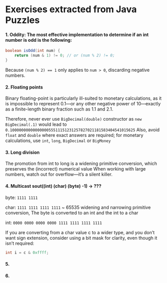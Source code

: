 # Exercises extracted from Java Puzzles

#### 1. Oddity: The most effective implementation to determine if an int number is odd is the following:
```java
boolean isOdd(int num) {
	return (num & 1) != 0; // or (num % 2) != 0;
}
```
Because `(num % 2) == 1` only applies to `num > 0`, discarding negative numbers.

#### 2. Floating points
Binary floating-point is particularly ill-suited to monetary calculations, as it is impossible to represent 0.1—or any other negative power of 10—exactly as a finite-length binary fraction 
such as 1.1 and 2.1.  

Therefore, never ever use `BigDecimal(double)` constructor as `new BigDecimal(.1)` would lead to `0.1000000000000000055511151231257827021181583404541015625` 
Also, avoid `float` and `double` where exact answers are required; for monetary calculations, use `int`, `long`, `BigDecimal` or `BigMoney` 

#### 3. Long division
The promotion from int to long is a widening primitive conversion, which preserves the (incorrect) numerical value 
When working with large numbers, watch out for overflow—it’s a silent killer. 
 
#### 4. Multicast sout((int) (char) (byte) -1) -> ???

byte: `1111 1111`

char: `1111 1111 1111 1111` ~ 65535 widening and narrowing primitive conversion, The byte is converted to an int and the int to a char

int: `0000 0000 0000 0000 1111 1111 1111 1111`

If you are converting from a char value c to a wider type, and you don’t want sign extension, consider using a bit mask for clarity, even though it isn’t required:
```java
int i = c & 0xffff;
```

#### 5. 
#### 6. 
